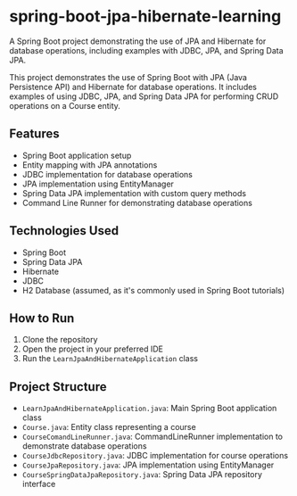 # spring-boot-jpa-hibernate-learning
A Spring Boot project demonstrating the use of JPA and Hibernate for database operations, including examples with JDBC, JPA, and Spring Data JPA.

This project demonstrates the use of Spring Boot with JPA (Java Persistence API) and Hibernate for database operations. It includes examples of using JDBC, JPA, and Spring Data JPA for performing CRUD operations on a Course entity.

## Features

- Spring Boot application setup
- Entity mapping with JPA annotations
- JDBC implementation for database operations
- JPA implementation using EntityManager
- Spring Data JPA implementation with custom query methods
- Command Line Runner for demonstrating database operations

## Technologies Used

- Spring Boot
- Spring Data JPA
- Hibernate
- JDBC
- H2 Database (assumed, as it's commonly used in Spring Boot tutorials)

## How to Run

1. Clone the repository
2. Open the project in your preferred IDE
3. Run the `LearnJpaAndHibernateApplication` class

## Project Structure

- `LearnJpaAndHibernateApplication.java`: Main Spring Boot application class
- `Course.java`: Entity class representing a course
- `CourseComandLineRunner.java`: CommandLineRunner implementation to demonstrate database operations
- `CourseJdbcRepository.java`: JDBC implementation for course operations
- `CourseJpaRepository.java`: JPA implementation using EntityManager
- `CourseSpringDataJpaRepository.java`: Spring Data JPA repository interface
